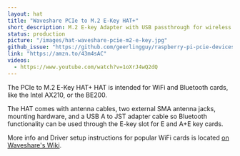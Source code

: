 ```yaml
---
layout: hat
title: "Waveshare PCIe to M.2 E-Key HAT+"
short_description: M.2 E-key Adapter with USB passthrough for wireless devices.
status: production
picture: "/images/hat-waveshare-pcie-m2-e-key.jpg"
github_issue: "https://github.com/geerlingguy/raspberry-pi-pcie-devices/issues/709"
link: "https://amzn.to/43m4sAC"
videos:
  - https://www.youtube.com/watch?v=1oXrJ4wQ2dQ
---
```

The PCIe to M.2 E-Key HAT+ HAT is intended for WiFi and Bluetooth cards, like the Intel AX210, or the BE200.

The HAT comes with antenna cables, two external SMA antenna jacks, mounting hardware, and a USB A to JST adapter cable so Bluetooth functionality can be used through the E-key slot for E and A+E key cards.

More info and Driver setup instructions for popular WiFi cards is located [on Waveshare's Wiki](https://www.waveshare.com/wiki/PCIE_TO_M.2_E_KEY_HAT+).